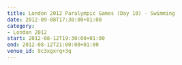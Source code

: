 ```yaml
---
title: London 2012 Paralympic Games (Day 10) - Swimming
date: 2012-09-08T17:30:00+01:00
category:
- London 2012
start: 2012-08-12T19:30:00+01:00
end: 2012-08-12T21:00:00+01:00
venue_id: 9c3xgxrq+3q
---
```

